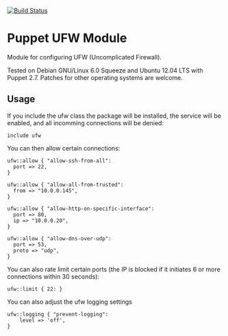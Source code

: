 [![Build Status](https://secure.travis-ci.org/attachmentgenie/puppet-module-ufw.png)](http://travis-ci.org/attachmentgenie/puppet-module-ufw)

Puppet UFW Module
=================

Module for configuring UFW (Uncomplicated Firewall).

Tested on Debian GNU/Linux 6.0 Squeeze and Ubuntu 12.04 LTS with Puppet 2.7.
Patches for other operating systems are welcome.

Usage
-----

If you include the ufw class the package will be installed, the service
will be enabled, and all incomming connections will be denied:

```puppet
include ufw
```

You can then allow certain connections:

```puppet
ufw::allow { "allow-ssh-from-all":
  port => 22,
}

ufw::allow { "allow-all-from-trusted":
  from => "10.0.0.145",
}

ufw::allow { "allow-http-on-specific-interface":
  port => 80,
  ip => "10.0.0.20",
}

ufw::allow { "allow-dns-over-udp":
  port => 53,
  proto => "udp",
}
```

You can also rate limit certain ports (the IP is blocked if it initiates
6 or more connections within 30 seconds):

```puppet
ufw::limit { 22: }
```
    
You can also adjust the ufw logging settings

```puppet
ufw::logging { "prevent-logging":
    level => 'off',
}
```
